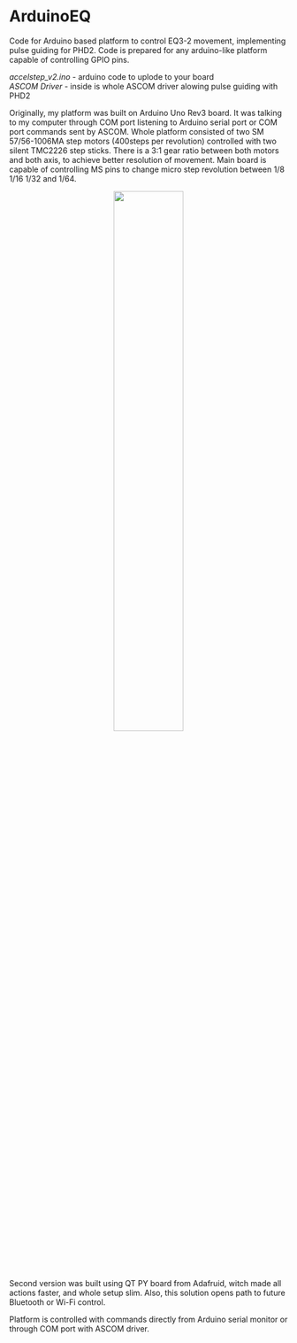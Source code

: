 # ArduinoEQ
Code for Arduino based platform to control EQ3-2 movement, implementing pulse guiding for PHD2.
Code is prepared for any arduino-like platform capable of controlling GPIO pins.  

<i> accelstep_v2.ino </i> - arduino code to uplode to your board  
<i>ASCOM Driver</i> - inside is whole ASCOM driver alowing pulse guiding with PHD2
  
Originally, my platform was built on Arduino Uno Rev3 board. It was talking to my computer through COM port listening to Arduino serial port or COM port commands sent by ASCOM.
Whole platform consisted of two SM 57/56-1006MA step motors (400steps per revolution) controlled with two silent TMC2226 step sticks. There is a 3:1 gear ratio between both motors and both axis, to achieve better resolution of movement. Main board is capable of controlling MS pins to change micro step revolution between 1/8 1/16 1/32 and 1/64. 
<p align="center">
<img src="https://github.com/JrPilar/ArduinoEQ/assets/143182035/e31d01f7-63a7-47e2-9999-ef7aab70a25f"
width=50%>
</p>
Second version was built using QT PY board from Adafruid, witch made all actions faster, and whole setup slim. Also, this solution opens path to future Bluetooth or Wi-Fi control.

Platform is controlled with commands directly from Arduino serial monitor or through COM port with ASCOM driver.
